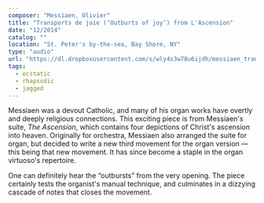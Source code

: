 ```yaml
---
composer: "Messiaen, Olivier"
title: "Transports de joie (‘Outburts of joy’) from L'Ascension"
date: "12/2014"
catalog: ""
location: "St. Peter's by-the-sea, Bay Shore, NY"
type: "audio"
url: "https://dl.dropboxusercontent.com/s/wly4s3w78u6ijdh/messiaen_transports-de-joie.mp3?dl=0"
tags:
  - ecstatic
  - rhapsodic
  - jagged
---
```


Messiaen was a devout Catholic, and many of his organ works have overtly and
deeply religious connections. This exciting piece is from Messiaen's suite,
_The Ascension_, which contains four depictions of Christ's ascension into
heaven. Originally for orchestra, Messiaen also arranged the suite for organ,
but decided to write a new third movement for the organ version — this being
that new movement. It has since become a staple in the organ virtuoso's
repertoire.

One can definitely hear the “outbursts” from the very opening. The piece
certainly tests the organist's manual technique, and culminates in a dizzying
cascade of notes that closes the movement.
